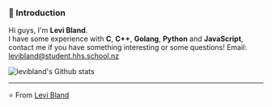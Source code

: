 ### 👋 Introduction

Hi guys, I'm **Levi Bland**.  
I have some experience with **C**, **C++**, **Golang**, **Python** and **JavaScript**, contact me if you have something interesting or some questions!
Email: levibland@student.hhs.school.nz

![levibland's Github stats](https://github-readme-stats.vercel.app/api?username=levibland&show_icons=true)




---
⭐️ From [Levi Bland](https://github.com/levibland)
